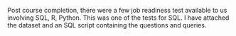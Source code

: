 Post course completion, there were a few job readiness test available to us involving SQL, R, Python. This was one of the tests for SQL. I have attached the dataset and an SQL script containing the questions and queries.
